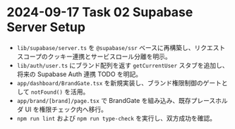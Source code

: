# 2024-09-17 Task 02 Supabase Server Setup

- `lib/supabase/server.ts` を `@supabase/ssr` ベースに再構築し、リクエストスコープのクッキー連携とサービスロール分離を明示。
- `lib/auth/user.ts` にブランド配列を返す `getCurrentUser` スタブを追加し、将来の Supabase Auth 連携 TODO を明記。
- `app/dashboard/BrandGate.tsx` を新規実装し、ブランド権限制御のゲートとして `notFound()` を活用。
- `app/brand/[brand]/page.tsx` で BrandGate を組み込み、既存プレースホルダ UI を権限チェック内へ移行。
- `npm run lint` および `npm run type-check` を実行し、双方成功を確認。
